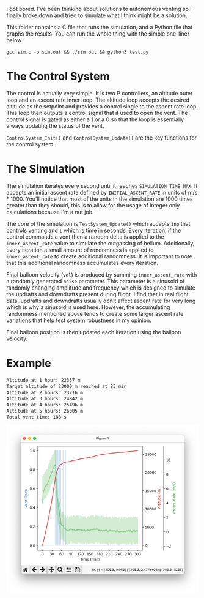 I got bored. I've been thinking about solutions to autonomous venting so I finally broke down and tried to simulate what I think might be a solution.

This folder contains a C file that runs the simulation, and a Python file that graphs the results. You can run the whole thing with the simple one-liner below.

```
gcc sim.c -o sim.out && ./sim.out && python3 test.py
```

# The Control System

The control is actually very simple. It is two P controllers, an altitude outer loop and an ascent rate inner loop. The altitude loop accepts the desired altitude as the setpoint and provides a control single to the ascent rate loop. This loop then outputs a control signal that it used to open the vent. The control signal is gated as either a 1 or a 0 so that the loop is essentially always updating the status of the vent.

`ControlSystem_Init()` and `ControlSystem_Update()` are the key functions for the control system.

# The Simulation

The simulation iterates every second until it reaches `SIMULATION_TIME_MAX`. It accepts an initial ascent rate defined by `INITIAL_ASCENT_RATE` in units of m/s \* 1000. You'll notice that most of the units in the simulation are 1000 times greater than they should, this is to allow for the usage of integer only calculations because I'm a nut job.

The core of the simulation is `TestSystem_Update()` which accepts `inp` that controls venting and `t` which is time in seconds. Every iteration, if the control commands a vent then a random delta is applied to the `inner_ascent_rate` value to simulate the outgassing of helium. Additionally, every iteration a small amount of randomness is applied to `inner_ascent_rate` to create additional randomness. It is important to note that this additional randomness accumulates every iteration.

Final balloon velocity (`vel`) is produced by summing `inner_ascent_rate` with a randomly generated `noise` parameter. This parameter is a sinusoid of randomly changing amplitude and frequency which is designed to simulate the updrafts and downdrafts present during flight. I find that in real flight data, updrafts and downdrafts usually don't affect ascent rate for very long which is why a sinusoid is used here. However, the accumulating randomness mentioned above tends to create some larger ascent rate variations that help test system robustness in my opinion.

Final balloon position is then updated each iteration using the balloon velocity.

# Example

```
Altitude at 1 hour: 22337 m
Target altitude of 23000 m reached at 83 min
Altitude at 2 hours: 23716 m
Altitude at 3 hours: 24842 m
Altitude at 4 hours: 25496 m
Altitude at 5 hours: 26005 m
Total vent time: 188 s
```

![alt text](SCR-20250730-pwe-1.png)
